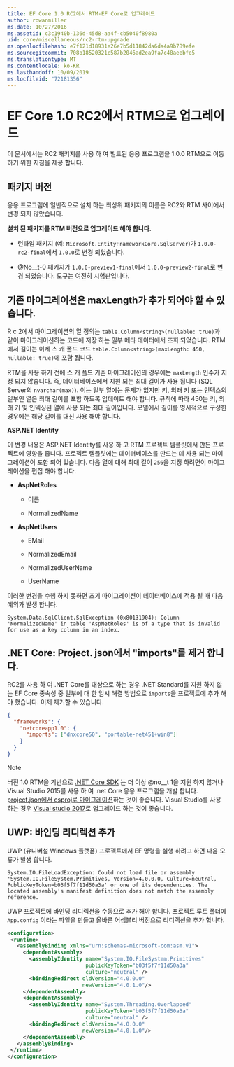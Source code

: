 ```yaml
---
title: EF Core 1.0 RC2에서 RTM-EF Core로 업그레이드
author: rowanmiller
ms.date: 10/27/2016
ms.assetid: c3c1940b-136d-45d8-aa4f-cb5040f8980a
uid: core/miscellaneous/rc2-rtm-upgrade
ms.openlocfilehash: e7f121d18931e26e7b5d11842da6da4a9b789efe
ms.sourcegitcommit: 708b18520321c587b2046ad2ea9fa7c48aeebfe5
ms.translationtype: MT
ms.contentlocale: ko-KR
ms.lasthandoff: 10/09/2019
ms.locfileid: "72181356"
---
```

# <a name="upgrading-from-ef-core-10-rc2-to-rtm"></a>EF Core 1.0 RC2에서 RTM으로 업그레이드

이 문서에서는 RC2 패키지를 사용 하 여 빌드된 응용 프로그램을 1.0.0 RTM으로 이동 하기 위한 지침을 제공 합니다.

## <a name="package-versions"></a>패키지 버전

응용 프로그램에 일반적으로 설치 하는 최상위 패키지의 이름은 RC2와 RTM 사이에서 변경 되지 않았습니다.

**설치 된 패키지를 RTM 버전으로 업그레이드 해야 합니다.**

* 런타임 패키지 (예: `Microsoft.EntityFrameworkCore.SqlServer`)가 `1.0.0-rc2-final`에서 `1.0.0`로 변경 되었습니다.

* @No__t-0 패키지가 `1.0.0-preview1-final`에서 `1.0.0-preview2-final`로 변경 되었습니다. 도구는 여전히 시험판입니다.

## <a name="existing-migrations-may-need-maxlength-added"></a>기존 마이그레이션은 maxLength가 추가 되어야 할 수 있습니다.

R c 2에서 마이그레이션의 열 정의는 `table.Column<string>(nullable: true)`과 같이 마이그레이션하는 코드에 저장 하는 일부 메타 데이터에서 조회 되었습니다. RTM에서 길이는 이제 스 캐 폴드 코드 `table.Column<string>(maxLength: 450, nullable: true)`에 포함 됩니다.

RTM을 사용 하기 전에 스 캐 폴드 기존 마이그레이션의 경우에는 `maxLength` 인수가 지정 되지 않습니다. 즉, 데이터베이스에서 지원 되는 최대 길이가 사용 됩니다 (SQL Server의 `nvarchar(max)`). 이는 일부 열에는 문제가 없지만 키, 외래 키 또는 인덱스의 일부인 열은 최대 길이를 포함 하도록 업데이트 해야 합니다. 규칙에 따라 450는 키, 외래 키 및 인덱싱된 열에 사용 되는 최대 길이입니다. 모델에서 길이를 명시적으로 구성한 경우에는 해당 길이를 대신 사용 해야 합니다.

**ASP.NET Identity**

이 변경 내용은 ASP.NET Identity를 사용 하 고 RTM 프로젝트 템플릿에서 만든 프로젝트에 영향을 줍니다. 프로젝트 템플릿에는 데이터베이스를 만드는 데 사용 되는 마이그레이션이 포함 되어 있습니다. 다음 열에 대해 최대 길이 `256`을 지정 하려면이 마이그레이션을 편집 해야 합니다.

*  **AspNetRoles**

    * 이름

    * NormalizedName

*  **AspNetUsers**

   * EMail

   * NormalizedEmail

   * NormalizedUserName

   * UserName

이러한 변경을 수행 하지 못하면 초기 마이그레이션이 데이터베이스에 적용 될 때 다음 예외가 발생 합니다.

```console
System.Data.SqlClient.SqlException (0x80131904): Column 'NormalizedName' in table 'AspNetRoles' is of a type that is invalid for use as a key column in an index.
```

## <a name="net-core-remove-imports-in-projectjson"></a>.NET Core: Project. json에서 "imports"를 제거 합니다.

RC2를 사용 하 여 .NET Core를 대상으로 하는 경우 .NET Standard를 지원 하지 않는 EF Core 종속성 중 일부에 대 한 임시 해결 방법으로 `imports`을 프로젝트에 추가 해야 했습니다. 이제 제거할 수 있습니다.

``` json
{
  "frameworks": {
    "netcoreapp1.0": {
      "imports": ["dnxcore50", "portable-net451+win8"]
    }
  }
}
```

> [!NOTE]  
> 버전 1.0 RTM을 기반으로 [.NET Core SDK](https://www.microsoft.com/net/download/core) 는 더 이상 @no__t 1을 지원 하지 않거나 Visual Studio 2015를 사용 하 여 .net Core 응용 프로그램을 개발 합니다. [project.json에서 csproj로 마이그레이션](https://docs.microsoft.com/dotnet/articles/core/migration/)하는 것이 좋습니다. Visual Studio를 사용 하는 경우 [Visual studio 2017](https://www.visualstudio.com/downloads/)로 업그레이드 하는 것이 좋습니다.

## <a name="uwp-add-binding-redirects"></a>UWP: 바인딩 리디렉션 추가

UWP (유니버설 Windows 플랫폼) 프로젝트에서 EF 명령을 실행 하려고 하면 다음 오류가 발생 합니다.

```console
System.IO.FileLoadException: Could not load file or assembly 'System.IO.FileSystem.Primitives, Version=4.0.0.0, Culture=neutral, PublicKeyToken=b03f5f7f11d50a3a' or one of its dependencies. The located assembly's manifest definition does not match the assembly reference.
```

UWP 프로젝트에 바인딩 리디렉션을 수동으로 추가 해야 합니다. 프로젝트 루트 폴더에 `App.config` 이라는 파일을 만들고 올바른 어셈블리 버전으로 리디렉션을 추가 합니다.

```xml
<configuration>
 <runtime>
   <assemblyBinding xmlns="urn:schemas-microsoft-com:asm.v1">
     <dependentAssembly>
       <assemblyIdentity name="System.IO.FileSystem.Primitives"
                         publicKeyToken="b03f5f7f11d50a3a"
                         culture="neutral" />
       <bindingRedirect oldVersion="4.0.0.0"
                        newVersion="4.0.1.0"/>
     </dependentAssembly>
     <dependentAssembly>
       <assemblyIdentity name="System.Threading.Overlapped"
                         publicKeyToken="b03f5f7f11d50a3a"
                         culture="neutral" />
       <bindingRedirect oldVersion="4.0.0.0"
                        newVersion="4.0.1.0"/>
     </dependentAssembly>
   </assemblyBinding>
 </runtime>
</configuration>
```
